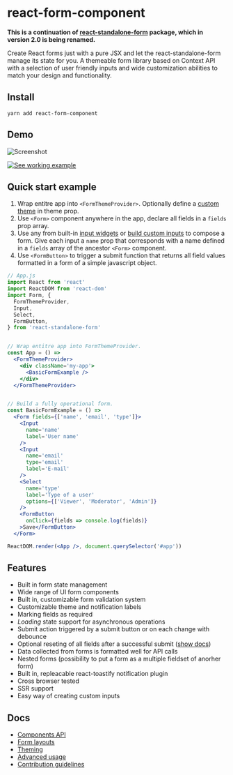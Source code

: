 # react-form-component

**This is a continuation of [react-standalone-form](https://github.com/frontcraft/react-standalone-form)
package, which in version 2.0 is being renamed.**

Create React forms just with a pure JSX and let the react-standalone-form
manage its state for you. A themeable form library based on
Context API with a selection of user friendly inputs and wide customization abilities to match your design and functionality.

## Install

```
yarn add react-form-component
```

## Demo

![Screenshot](https://raw.githubusercontent.com/frontcraft/react-form-component/master/screenshot.jpg "Screenshot")

[![See working example](https://codesandbox.io/static/img/play-codesandbox.svg)](https://codesandbox.io/s/jp69w6kj35?fontsize=14&hidenavigation=1)

## Quick start example

1. Wrap entitre app into `<FormThemeProvider>`. Optionally define a [custom theme](https://github.com/frontcraft/react-standalone-form/wiki/Theming) in theme prop.
2. Use `<Form>` component anywhere in the app, declare all fields in a `fields` prop array.
3. Use any from built-in [input widgets](https://github.com/frontcraft/react-form-component/wiki/Components-API) or [build custom inputs](https://github.com/frontcraft/react-form-component/wiki/Advanced-usage#creating-custom-inputs) to compose a form. Give each input a `name` prop that corresponds with a name defined in a `fields` array of the ancestor `<Form>` component.
4. Use `<FormButton>` to trigger a submit function that returns all field values formatted in a form of a simple javascript object.

```jsx
// App.js
import React from 'react'
import ReactDOM from 'react-dom'
import Form, {
  FormThemeProvider,
  Input,
  Select,
  FormButton,
} from 'react-standalone-form'


// Wrap entitre app into FormThemeProvider.
const App = () =>
  <FormThemeProvider>
    <div className='my-app'>
      <BasicFormExample />
    </div>
  </FormThemeProvider>


// Build a fully operational form.
const BasicFormExample = () =>
  <Form fields={['name', 'email', 'type']}>
    <Input
      name='name'
      label='User name'
    />
    <Input
      name='email'
      type='email'
      label='E-mail'
    />
    <Select
      name='type'
      label='Type of a user'
      options={['Viewer', 'Moderator', 'Admin']}
    />
    <FormButton
      onClick={fields => console.log(fields)}
    >Save</FormButton>
  </Form>

ReactDOM.render(<App />, document.querySelector('#app'))
```

## Features

* Built in form state management
* Wide range of UI form components
* Built in, customizable form validation system
* Customizable theme and notification labels
* Marking fields as required
* *Loading* state support for asynchronous operations
* Submit action triggered by a submit button or on each change with debounce
* Optional reseting of all fields after a successful submit ([show docs](https://github.com/frontcraft/react-standalone-form/wiki/Components-API#FormButton))
* Data collected from forms is formatted well for API calls
* Nested forms (possibility to put a form as a multiple fieldset of anorher form)
* Built in, repleacable react-toastify notification plugin
* Cross browser tested
* SSR support
* Easy way of creating custom inputs


## Docs

* [Components API](https://github.com/frontcraft/react-form-component/wiki/Components-API)
* [Form layouts](https://github.com/frontcraft/react-form-component/wiki/Form-layouts)
* [Theming](https://github.com/frontcraft/react-form-component/wiki/Theming)
* [Advanced usage](https://github.com/frontcraft/react-form-component/wiki/Advanced-usage)
* [Contribution guidelines](https://github.com/frontcraft/react-form-component/wiki/Contribution-guidelines)
